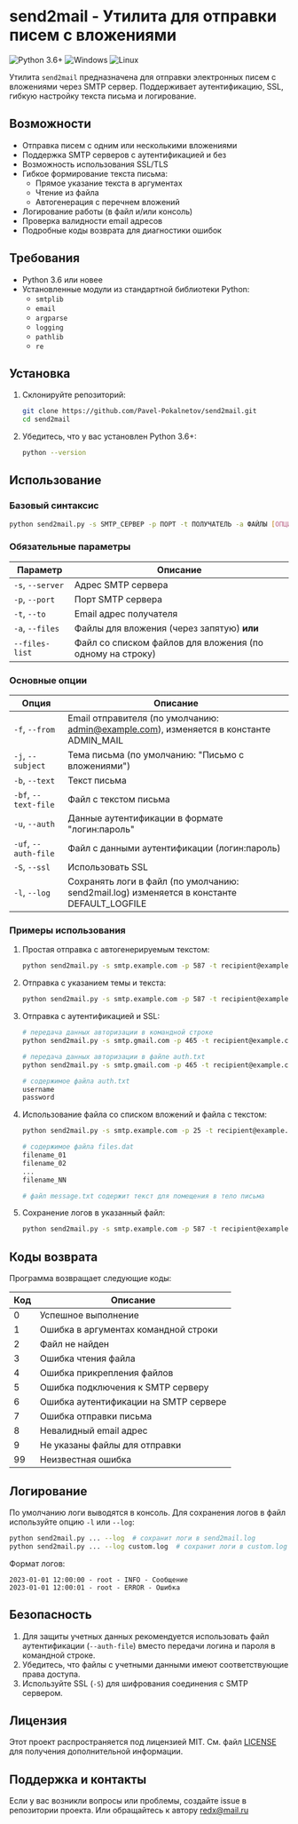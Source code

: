 # send2mail - Утилита для отправки писем с вложениями

![Python 3.6+](https://img.shields.io/badge/python-3.6%2B-blue?logo=python) ![Windows](https://img.shields.io/badge/Windows-0078D6?logo=windows&logoColor=white) ![Linux](https://img.shields.io/badge/Linux-FCC624?logo=linux&logoColor=black)

Утилита `send2mail` предназначена для отправки электронных писем с вложениями через SMTP сервер. Поддерживает аутентификацию, SSL, гибкую настройку текста письма и логирование.

## Возможности

- Отправка писем с одним или несколькими вложениями
- Поддержка SMTP серверов с аутентификацией и без
- Возможность использования SSL/TLS
- Гибкое формирование текста письма:
  - Прямое указание текста в аргументах
  - Чтение из файла
  - Автогенерация с перечнем вложений
- Логирование работы (в файл и/или консоль)
- Проверка валидности email адресов
- Подробные коды возврата для диагностики ошибок

## Требования

- Python 3.6 или новее
- Установленные модули из стандартной библиотеки Python:
  - `smtplib`
  - `email`
  - `argparse`
  - `logging`
  - `pathlib`
  - `re`

## Установка

1. Склонируйте репозиторий:
   ```bash
   git clone https://github.com/Pavel-Pokalnetov/send2mail.git
   cd send2mail
   ```

2. Убедитесь, что у вас установлен Python 3.6+:
   ```bash
   python --version
   ```

## Использование

### Базовый синтаксис

```bash
python send2mail.py -s SMTP_СЕРВЕР -p ПОРТ -t ПОЛУЧАТЕЛЬ -a ФАЙЛЫ [ОПЦИИ]
```

### Обязательные параметры

| Параметр            | Описание                                                  |
|---------------------|-----------------------------------------------------------|
| `-s`, `--server`    | Адрес SMTP сервера                                        |
| `-p`, `--port`      | Порт SMTP сервера                                         |
| `-t`, `--to`        | Email адрес получателя                                    |
| `-a`, `--files`     | Файлы для вложения (через запятую) **или**                |
| `--files-list`      | Файл со списком файлов для вложения (по одному на строку) |

### Основные опции

| Опция                | Описание                                                                                   |
|----------------------|--------------------------------------------------------------------------------------------|
| `-f`, `--from`       | Email отправителя (по умолчанию: admin@example.com), изменяется в константе ADMIN_MAIL     |
| `-j`, `--subject`    | Тема письма (по умолчанию: "Письмо с вложениями")                                          |
| `-b`, `--text`       | Текст письма                                                                               |
| `-bf`, `--text-file` | Файл с текстом письма                                                                      |
| `-u`, `--auth`       | Данные аутентификации в формате "логин:пароль"                                             |
| `-uf`, `--auth-file` | Файл с данными аутентификации (логин:пароль)                                               |
| `-S`, `--ssl`        | Использовать SSL                                                                           |
| `-l`, `--log`        | Сохранять логи в файл (по умолчанию: send2mail.log) изменяется в константе DEFAULT_LOGFILE |

### Примеры использования

1. Простая отправка с автогенерируемым текстом:
   ```bash
   python send2mail.py -s smtp.example.com -p 587 -t recipient@example.com -a file1.pdf,file2.jpg
   ```

2. Отправка с указанием темы и текста:
   ```bash
   python send2mail.py -s smtp.example.com -p 587 -t recipient@example.com -a document.docx -j "Ваши документы" -b "Привет! Отправляю запрошенные файлы."
   ```

3. Отправка с аутентификацией и SSL:
   ```bash
   # передача данных авторизации в командной строке
   python send2mail.py -s smtp.gmail.com -p 465 -t recipient@example.com -a report.pdf -u username:password -S

   # передача данных авторизации в файле auth.txt
   python send2mail.py -s smtp.gmail.com -p 465 -t recipient@example.com -a report.pdf -uf auth.txt -S

   # содержимое файла auth.txt
   username
   password
   ```

4. Использование файла со списком вложений и файла с текстом:
   ```bash
   python send2mail.py -s smtp.example.com -p 25 -t recipient@example.com --files-list files.dat --text-file message.txt 

   # содержимое файла files.dat
   filename_01
   filename_02
   ...
   filename_NN

   # файл message.txt содержит текст для помещения в тело письма

   ```

5. Сохранение логов в указанный файл:
   ```bash
   python send2mail.py -s smtp.example.com -p 587 -t recipient@example.com -a data.csv --log mylog.txt
   ```

## Коды возврата

Программа возвращает следующие коды:

| Код    | Описание                                |
|--------|-----------------------------------------|
| 0      | Успешное выполнение                     |
| 1      | Ошибка в аргументах командной строки    |
| 2      | Файл не найден                          |
| 3      | Ошибка чтения файла                     |
| 4      | Ошибка прикрепления файлов              |
| 5      | Ошибка подключения к SMTP серверу       |
| 6      | Ошибка аутентификации на SMTP сервере   |
| 7      | Ошибка отправки письма                  |
| 8      | Невалидный email адрес                  |
| 9      | Не указаны файлы для отправки           |
| 99     | Неизвестная ошибка                      |

## Логирование

По умолчанию логи выводятся в консоль. Для сохранения логов в файл используйте опцию `-l` или `--log`:

```bash
python send2mail.py ... --log  # сохранит логи в send2mail.log
python send2mail.py ... --log custom.log  # сохранит логи в custom.log
```

Формат логов:
```
2023-01-01 12:00:00 - root - INFO - Сообщение
2023-01-01 12:00:01 - root - ERROR - Ошибка
```

## Безопасность

1. Для защиты учетных данных рекомендуется использовать файл аутентификации (`--auth-file`) вместо передачи логина и пароля в командной строке.
2. Убедитесь, что файлы с учетными данными имеют соответствующие права доступа.
3. Используйте SSL (`-S`) для шифрования соединения с SMTP сервером.

## Лицензия

Этот проект распространяется под лицензией MIT. См. файл [LICENSE](LICENSE.md) для получения дополнительной информации.

## Поддержка и контакты

Если у вас возникли вопросы или проблемы, создайте issue в репозитории проекта.
Или обращайтесь к автору [redx@mail.ru](mailto:redx@mail.ru)

